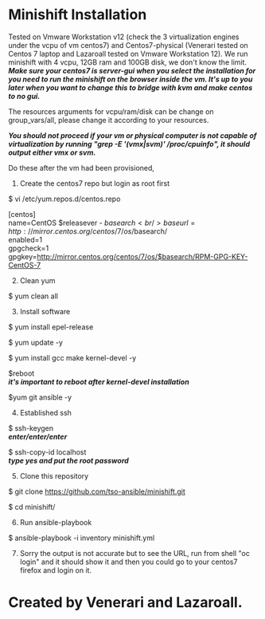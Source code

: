 # Minishift Installation

Tested on Vmware Workstation v12 (check the 3 virtualization engines under the vcpu of vm centos7) and Centos7-physical (Venerari tested on Centos 7 laptop and Lazaroall tested on Vmware Workstation 12).  We run minishift with 4 vcpu, 12GB ram and 100GB disk, we don't know the limit.  ***Make sure your centos7 is server-gui when you select the installation for you need to run the minishift on the browser inside the vm. It's up to you later when you want to change this to bridge with kvm and make centos to no gui.***

The resources arguments for vcpu/ram/disk can be change on group_vars/all, please change it according to your resources.

***You should not proceed if your vm or physical computer is not capable of virtualization by running "grep -E '(vmx|svm)' /proc/cpuinfo", it should output either vmx or svm.***

Do these after the vm had been provisioned,

1. Create the centos7 repo but login as root first

$ vi /etc/yum.repos.d/centos.repo

[centos]<br />
name=CentOS $releasever - $basearch<br />
baseurl=http://mirror.centos.org/centos/7/os/$basearch/<br />
enabled=1<br />
gpgcheck=1<br />
gpgkey=http://mirror.centos.org/centos/7/os/$basearch/RPM-GPG-KEY-CentOS-7

2. Clean yum

$ yum clean all

3. Install software

 $ yum install epel-release
 
 $ yum update -y
 
 $ yum install gcc make kernel-devel -y
 
 $reboot<br /> 
 ***it's important to reboot after kernel-devel installation***
 
 $yum git ansible -y
  
4. Established ssh
 
 $ ssh-keygen     
 ***enter/enter/enter***
 
 $ ssh-copy-id localhost           
 ***type yes and put the root password***
 
5. Clone this repository

 $ git clone https://github.com/tso-ansible/minishift.git
 
 $ cd minishift/
 
6. Run ansible-playbook

 $ ansible-playbook -i inventory minishift.yml
 
7. Sorry the output is not accurate but to see the URL, run from shell "oc login" and it should show it and then you could go to your centos7 firefox and login on it.

# Created by Venerari and Lazaroall.
